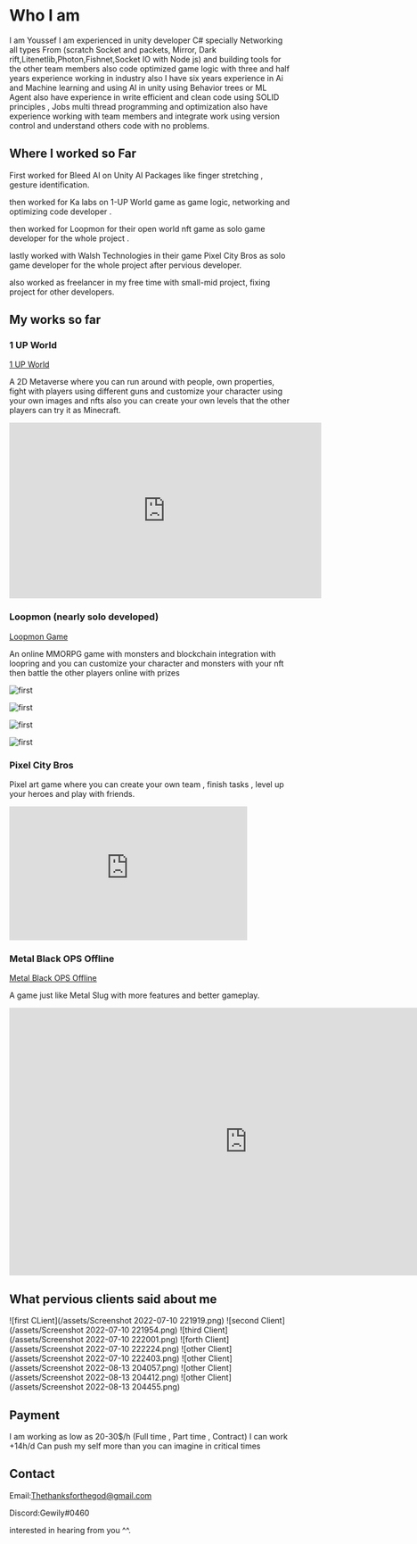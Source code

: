 # Who I am 

 I am Youssef I am experienced in unity developer C# specially Networking all types From (scratch Socket and packets, Mirror, Dark rift,Litenetlib,Photon,Fishnet,Socket IO with Node js)  and building tools for the other team members also code optimized game logic with three and half years experience working in industry also I have six years experience in Ai and Machine learning and using AI in unity using Behavior trees or ML Agent also have experience in  write efficient and clean code using SOLID principles , Jobs multi thread programming and optimization also have experience working with team members and integrate work using version control and understand others code with no problems.
 

## Where I worked so Far
First worked for Bleed AI on Unity AI Packages like finger stretching , gesture identification.


then worked for Ka labs on 1-UP World game as game logic, networking and optimizing code developer .


then worked for Loopmon for their open world nft game as solo game developer for the whole project .


lastly worked with Walsh Technologies in their game Pixel City Bros as solo game developer for the whole project after pervious developer.


also worked as freelancer in my free time with small-mid project, fixing project for other developers.

## My works so far

### 1 UP World

[1 UP World](https://www.1-up.fun/)

A 2D Metaverse where you can run around with people, own properties, fight with players using different guns and customize your character using your own images and nfts also you can create your own levels that the other players can try it as Minecraft.

<iframe width="560" height="315" src="https://www.youtube.com/embed/sNX5vlselc4" title="YouTube video player" frameborder="0" allow="accelerometer; autoplay; clipboard-write; encrypted-media; gyroscope; picture-in-picture" allowfullscreen></iframe>

### Loopmon (nearly solo developed)

[Loopmon Game](https://play.loopmon.com)

An online MMORPG game with monsters and blockchain integration with loopring and you can customize your character and monsters with your nft then battle the other players online with prizes



![first](/assets/1.jpeg)

![first](/assets/2.jpeg)

![first](/assets/3.jpeg)

![first](/assets/4.jpeg)


### Pixel City Bros



Pixel art game where you can create your own team , finish tasks , level up your heroes and play with friends.

<iframe width="427" height="240" src="https://www.youtube.com/embed/-7LkRI-JPN0" title="PCB - WIP Reel" frameborder="0" allow="accelerometer; autoplay; clipboard-write; encrypted-media; gyroscope; picture-in-picture" allowfullscreen></iframe>


### Metal Black OPS Offline

[Metal Black OPS Offline](https://play.google.com/store/apps/details?id=com.kirkbiryazilim.metalblackops&hl=en&gl=US)

A game just like Metal Slug with more features and better gameplay.

<iframe width="854" height="480" src="https://www.youtube.com/embed/VLaHOnoJuaE" title="Metal Soldiers   Black OPS Trailer" frameborder="0" allow="accelerometer; autoplay; clipboard-write; encrypted-media; gyroscope; picture-in-picture" allowfullscreen></iframe>


## What pervious clients said about me

![first CLient](/assets/Screenshot 2022-07-10 221919.png) ![second Client](/assets/Screenshot 2022-07-10 221954.png) ![third Client](/assets/Screenshot 2022-07-10 222001.png) ![forth Client](/assets/Screenshot 2022-07-10 222224.png) ![other Client](/assets/Screenshot 2022-07-10 222403.png) ![other Client](/assets/Screenshot 2022-08-13 204057.png) ![other Client](/assets/Screenshot 2022-08-13 204412.png) ![other Client](/assets/Screenshot 2022-08-13 204455.png)

## Payment

I am working as low as 20-30$/h (Full time , Part time , Contract) 
I can work +14h/d Can push my self more than you can imagine in critical times


## Contact

Email:[Thethanksforthegod@gmail.com](Thethanksforthegod@gmail.com)

Discord:Gewily#0460


interested in hearing from you ^^.
